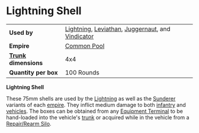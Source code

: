 # Lightning Shell

|                                                 |                                                                                                                                                                    |
| ----------------------------------------------- | ------------------------------------------------------------------------------------------------------------------------------------------------------------------ |
| **Used by**                                     | [Lightning](../vehicles/Lightning.md), [Leviathan](../vehicles/Leviathan.md), [Juggernaut](../vehicles/Juggernaut.md), and [Vindicator](../vehicles/Vindicator.md) |
| **Empire**                                      | [Common Pool](../terminology/Common_Pool.md)                                                                                                                       |
| **[Trunk](../terminology/Trunk.md) dimensions** | 4x4                                                                                                                                                                |
| **Quantity per box**                            | 100 Rounds                                                                                                                                                         |

**Lightning Shell**

These 75mm shells are used by the [Lightning](../vehicles/Lightning.md) as well
as the [Sunderer](../vehicles/Sunderer.md) variants of each
[empire](../terminology/Empire.md). They inflict medium damage to both
[infantry](../terminology/Infantry.md) and [vehicles](../vehicles/index.md).
The boxes can be obtained from any
[Equipment Terminal](../items/Equipment_Terminal.md) to be hand-loaded into the
vehicle's [trunk](../terminology/Trunk.md) or acquired while in the vehicle from
a [Repair/Rearm Silo](../items/Repair_Rearm_Silo.md).
